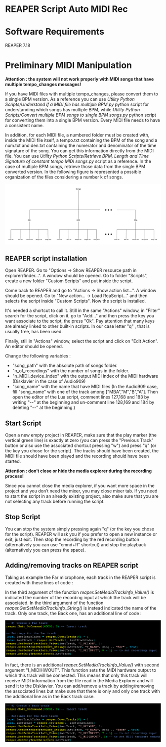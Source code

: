# REAPER Script Auto MIDI Rec
# Software Requirements
REAPER 7.18

# Preliminary MIDI Manipulation

**Attention : the system will not work properly with MIDI songs that have
multiple tempo_changes messages!**

If you have MIDI files with multiple tempo_changes, please convert them to a single BPM version. As a reference you can use *Utility Python Scripts/Understand if a MIDI file has multiple BPM.py* python script for understanding which songs has multiple BPM, while *Utility Python Scripts/Convert multiple BPM songs to single BPM songs.py* python script for converting them into a single BPM version. Every MIDI file needs to have a consistent name. 

In addition, for each MIDI file, a numbered folder must be created with, inside the MIDI file itself, a tempo.txt containing the BPM of the song and a num.txt and den.txt containing the numerator and denominator of the time signature of the song. You can get this information directly from the MIDI file. You can use *Utility Python Scripts/Retrieve BPM, Length and Time Signature of constant tempo MIDI songs.py* script as a reference. In the case of multiple BPM songs, retrieve those data from the single BPM converted version. In the following figure is represented a possible organization of the files considering a number k of songs.

<p align="center">
  <img width="auto" height="auto" alt="Folders Organization" src="/assets/Folders Organization.png">
</p>

## REAPER script installation
Open REAPER. Go to "Options -> Show REAPER resource path in explorer/finder...". A window should be opened. Go to folder "Scripts", create a new folder "Custom Scripts" and put inside the script.


Come back to REAPER and go to "Actions -> Show action list...". A window should be opened. Go to "New action... -> Load ReaScript..." and then selects the script inside "Custom Scripts". Now the script is installed.


It's needed a shortcut to call it. Still in the same "Actions" window, in "Filter" search for the script, click on it, go to "Add..." and then press the key you want associate to the script, the press "Ok". Pay attention that many keys are already linked to other built-in scripts. In our case letter "q" , that is usually free, has been used.


Finally, still in "Actions" window, select the script and click on "Edit Action". An editor should be opened. 

Change the following variables : 
- "song_path" with the absolute path of songs folder.  
- "n_of_recordings" with the number of songs in the folder.
- "n_MIDI_device_index" with the output MIDI index of the MIDI hardware (Disklavier in the case of Audio909)
- "song_name" with the name that have MIDI files (In the Audio909 case, fill "song_name" with one of the track among ["MBA","M","B","A"]. Then open the editor of the Lua script, comment lines 127,168 and 183 by writing "--" at the beginning and un-comment line 128,169 and 184 by deleting "--" at the beginning.)

## Start Script
Open a new empty project in REAPER, make sure that the play marker (the vertical green line) is exactly at zero (you can press the "Previous Track" button or also use the associated shortcut pressing "w") and press "q" (or the key you chose for the script). The tracks should have been created, the MIDI file should have been played and the recording should have been started.

**Attention : don’t close or hide the media explorer during the recording
process!**

Since you cannot close the media explorer, if you want more space in the project and you don’t need the mixer, you may close mixer tab.
If you need to start the script in an already existing project, also make sure that you are not selecting any track before running the script.

## Stop Script 
You can stop the system simply pressing again "q" (or the key you chose for the script). REAPER will ask you if you prefer to open a new instance or exit, just exit. Then stop the recording by the red recording button (alternatively you can use "cmnd+R" shortcut) and stop the playback (alternatively you can press the space).

## Adding/removing tracks on REAPER script
Taking as example the Far microphone, each track in the REAPER script is created with these lines of code :

In the third argument of the function *reaper.SetMediaTrackInfo_Value()* is indicated the number of the recording input at which the track will be associated. In the third argument of the function *reaper.GetSetMediaTrackInfo_String()* is instead indicated the name of the track.
Only one track, the Back one, has an additional line of code :

<p align="center">
  <img width="auto" height="auto" alt="REAPER track code" src="/assets/REAPER track code.png">
</p>

In fact, there is an additional *reaper.SetMediaTrackInfo_Value()* with second argument "I_MIDIHWOUT". This function sets the MIDI hardware output to which this track will be connected. This means that only this track will receive MIDI information from the file read in the Media Explorer and will send it to the Disklavier. You can add/remove a track by adding/removing the associated lines but make sure that there is only and only one track with the additional line as in the Back track case.

<p align="center">
  <img width="auto" height="auto" alt="REAPER last track code" src="/assets/REAPER last track code.png">
</p>

